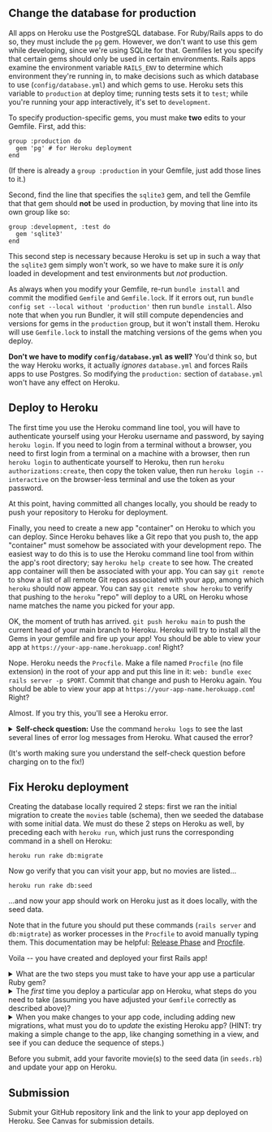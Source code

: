 ## Change the database for production

<!---
In the Sinatra Wordguesser assignment, you already learned how to deploy a Sinatra app to Heroku. Deploying a Rails app is very similar, but a few extra steps are required since most Rails apps use databases.
--->

All apps on Heroku use the PostgreSQL database.  For Ruby/Rails apps to do so, they must include the `pg` gem.  However, we don't want to use this gem while developing, since we're using SQLite for that. Gemfiles let you specify that certain gems should only be used in certain environments.  Rails apps examine the environment variable `RAILS_ENV` to determine which environment they're running in, to make decisions such as which database to use (`config/database.yml`) and which gems to use. Heroku sets this variable to `production` at deploy time; running tests sets it to `test`; while you're running your app interactively, it's set to `development`. 

To specify production-specific gems, you must make **two** edits to your Gemfile.  First, add this: 

```
group :production do
  gem 'pg' # for Heroku deployment
end
```

(If there is already a `group :production` in your Gemfile, just add those lines to it.)

Second, find the line that specifies the `sqlite3` gem, and tell the Gemfile that that gem should **not** be used in production, by moving that line into its own group like so:

```
group :development, :test do
  gem 'sqlite3'
end
```

This second step is necessary because Heroku is set up in such a way that the `sqlite3` gem simply won't work, so we have to make sure it is _only_ loaded in development and test environments but _not_ production.

As always when you modify your Gemfile, re-run `bundle install` and commit the modified `Gemfile` and `Gemfile.lock`. If it errors out, run 
`bundle config set --local without 'production'` then run `bundle install`.
Also note that when you run Bundler, it will still compute dependencies and versions for gems in the `production` group, but it won't install them.  Heroku will use `Gemfile.lock` to install the matching versions of the gems when you deploy.

**Don't we have to modify `config/database.yml` as well?**  You'd think so, but the way Heroku works, it actually _ignores_ `database.yml` and forces Rails apps to use Postgres.  So modifying the `production:` section of `database.yml` won't have any effect on Heroku.

## Deploy to Heroku

The first time you use the Heroku command line tool, you will have to authenticate yourself using your Heroku username and password, by saying `heroku login`.  If you need to login from a terminal without a browser, you need to first login from a terminal on a machine with a browser, then run `heroku login` to authenticate yourself to Heroku, then run `heroku authorizations:create`, then copy the token value, then run `heroku login --interactive` on the browser-less terminal and use the token as your password.

At this point, having committed all changes locally, you should be ready to push your repository to Heroku for deployment.

Finally, you need to create a new app "container" on Heroku to which you can deploy.  Since Heroku behaves like a Git repo that you push to, the app "container" must somehow be associated with your development repo.  The easiest way to do this is to use the  Heroku command line tool from within the app's root directory; say `heroku help create` to see how. The created app container will then be associated with your app.  You can say `git remote` to show a list of all remote Git repos associated with your app, among which `heroku` should now appear.  You can say `git remote show heroku` to verify that pushing to the `heroku` "repo" will deploy to a URL on Heroku whose name matches the name you picked for your app.

OK, the moment of truth has arrived.  `git push heroku main` to push the current head of your main branch to Heroku.  Heroku will try to install all the Gems in your gemfile and fire up your app!  You should be able to view your app at `https://your-app-name.herokuapp.com`! Right?

Nope. Heroku needs the `Procfile`.  Make a file named `Procfile` (no file extension) in the root of your app and put this line in it: `web: bundle exec rails server -p $PORT`.  Commit that change and push to Heroku again.  You should be able to view your app at `https://your-app-name.herokuapp.com`! Right?

Almost.  If you try this, you'll see a Heroku error.

<details>
<summary>
<b>Self-check question:</b> Use the command <code>heroku logs</code> to see the last several lines of error log messages from Heroku.  What caused the error?
</summary>
<blockquote>
As the error message <code>relation "movies" does not exist</code> tells us, there is no <code>movies</code> table on Heroku -- in fact there isn't even a  database.
</blockquote>
</details>

(It's worth making sure you understand the self-check question before charging on to the fix!)

## Fix Heroku deployment

Creating the database locally required 2 steps: first we ran the initial migration to create the `movies` table (schema), then we seeded the database with some initial data.  We must do these 2 steps on Heroku as well, by preceding each with `heroku run`, which just runs the corresponding command in a shell on Heroku:

```
heroku run rake db:migrate
```
Now go verify that you can visit your app, but no movies are listed...
```
heroku run rake db:seed
```
...and now your app should work on Heroku just as it does locally,
with the seed data.

Note that in the future you should put these commands (`rails server` and `db:migtrate`) as worker processes in the `Procfile` to avoid manually typing them. This documentation may be helpful: [Release Phase](https://devcenter.heroku.com/articles/release-phase) and [Procfile](https://devcenter.heroku.com/articles/procfile#procfile-naming-and-location).

Voila -- you have created and deployed your first Rails app!


<details>
<summary>
What are the two steps you must take to have your app use a particular Ruby gem? 
</summary>
<blockquote>
You must add a line to your <code>Gemfile</code> to add a gem and re-run <code>bundle install</code>.
</blockquote>
</details>

<details>
<summary>
The <i>first</i> time you deploy a particular app on Heroku, what steps do you need to take (assuming you have adjusted your <code>Gemfile</code> correctly as described above)?
</summary>
<blockquote>
Create the app container on Heroku; push the app to Heroku; run the initial migration(s) to create the database; and if appropriate, seed the database with initial data.
</blockquote>
</details>


<details>
<summary>
When you make changes to your app code, including adding new migrations, what must you do to <i>update</i> the existing Heroku app? (HINT: try making a simple change to the app, like changing something in a view, and see if you can deduce the sequence of steps.)
</summary>
<blockquote>
Commit changes to Git, then <code>git push heroku main</code> to redeploy. If you created new migrations, you also need to <code>heroku run rake db:migrate</code> to apply them on the Heroku side.
</blockquote>
</details>

Before you submit, add your favorite movie(s) to the seed data (in `seeds.rb`) and update your app on Heroku.

## Submission
Submit your GitHub repository link and the link to your app deployed on Heroku.  See Canvas for submission details.
